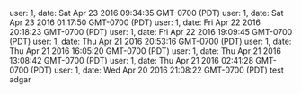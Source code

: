 user: 1, date: Sat Apr 23 2016 09:34:35 GMT-0700 (PDT)
user: 1, date: Sat Apr 23 2016 01:17:50 GMT-0700 (PDT)
user: 1, date: Fri Apr 22 2016 20:18:23 GMT-0700 (PDT)
user: 1, date: Fri Apr 22 2016 19:09:45 GMT-0700 (PDT)
user: 1, date: Thu Apr 21 2016 20:53:16 GMT-0700 (PDT)
user: 1, date: Thu Apr 21 2016 16:05:20 GMT-0700 (PDT)
user: 1, date: Thu Apr 21 2016 13:08:42 GMT-0700 (PDT)
user: 1, date: Thu Apr 21 2016 02:41:28 GMT-0700 (PDT)
user: 1, date: Wed Apr 20 2016 21:08:22 GMT-0700 (PDT)
test adgar
